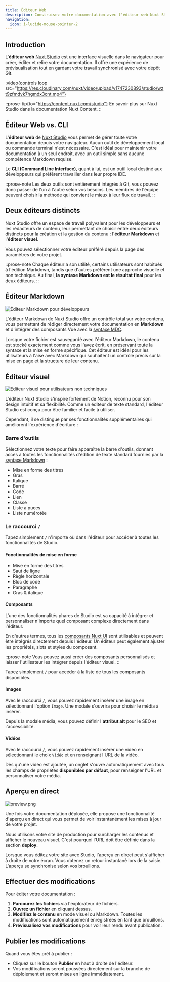 ```yaml
---
title: Éditeur Web
description: Construisez votre documentation avec l'éditeur web Nuxt Studio
navigation:
  icon: i-lucide-mouse-pointer-2
---
```


## **Introduction**

L'**éditeur web** [Nuxt Studio](https://nuxt.studio) est une interface visuelle dans le navigateur pour créer, éditer et relire votre documentation. Il offre une expérience de prévisualisation tout en gardant votre travail synchronisé avec votre dépôt Git.

:video{controls loop src="https://res.cloudinary.com/nuxt/video/upload/v1747230893/studio/wzt9zfmdvk7hgmdx3cnt.mp4"}

::prose-tip{to="https://content.nuxt.com/studio"}
En savoir plus sur Nuxt Studio dans la documentation Nuxt Content.
::

## **Éditeur Web vs. CLI**

L'**éditeur web** de [Nuxt Studio](https://nuxt.studio) vous permet de gérer toute votre documentation depuis votre navigateur. Aucun outil de développement local ou commande terminal n'est nécessaire. C'est idéal pour maintenir votre documentation à un seul endroit, avec un outil simple sans aucune compétence Markdown requise.

Le **CLI (Command Line Interface)**, quant à lui, est un outil local destiné aux développeurs qui préfèrent travailler dans leur propre IDE.

::prose-note
Les deux outils sont entièrement intégrés à Git, vous pouvez donc passer de l'un à l'autre selon vos besoins. Les membres de l'équipe peuvent choisir la méthode qui convient le mieux à leur flux de travail.
::

## **Deux éditeurs distincts**

Nuxt Studio offre un espace de travail polyvalent pour les développeurs et les rédacteurs de contenu, leur permettant de choisir entre deux éditeurs distincts pour la création et la gestion du contenu : l'**éditeur Markdown** et l'**éditeur visuel**.

Vous pouvez sélectionner votre éditeur préféré depuis la page des paramètres de votre projet.

::prose-note
Chaque éditeur a son utilité, certains utilisateurs sont habitués à l'édition Markdown, tandis que d'autres préfèrent une approche visuelle et non technique. Au final, **la syntaxe Markdown est le résultat final** pour les deux éditeurs.
::

## **Éditeur Markdown**

![Éditeur Markdown pour développeurs](/documentation/markdown-editor-studio.png)

L'éditeur Markdown de Nuxt Studio offre un contrôle total sur votre contenu, vous permettant de rédiger directement votre documentation en **Markdown** et d'intégrer des composants Vue avec la [syntaxe MDC](https://content.nuxt.com/docs/files/markdown#mdc-syntax).

Lorsque votre fichier est sauvegardé avec l'éditeur Markdown, le contenu est stocké exactement comme vous l'avez écrit, en préservant toute la syntaxe et la mise en forme spécifique. Cet éditeur est idéal pour les utilisateurs à l'aise avec Markdown qui souhaitent un contrôle précis sur la mise en page et la structure de leur contenu.

## **Éditeur visuel**

![Éditeur visuel pour utilisateurs non techniques](/documentation/visual-editor-studio.png)

L'éditeur Nuxt Studio s'inspire fortement de Notion, reconnu pour son design intuitif et sa flexibilité. Comme un éditeur de texte standard, l'éditeur Studio est conçu pour être familier et facile à utiliser.

Cependant, il se distingue par ses fonctionnalités supplémentaires qui améliorent l'expérience d'écriture :

### **Barre d'outils**

Sélectionnez votre texte pour faire apparaître la barre d'outils, donnant accès à toutes les fonctionnalités d'édition de texte standard fournies par la [syntaxe Markdown](/fr/essentials/markdown-syntax) :

- Mise en forme des titres
- Gras
- Italique
- Barré
- Code
- Lien
- Classe
- Liste à puces
- Liste numérotée

### **Le raccourci** `/`

Tapez simplement `/` n'importe où dans l'éditeur pour accéder à toutes les fonctionnalités de Studio.

#### **Fonctionnalités de mise en forme**

- Mise en forme des titres
- Saut de ligne
- Règle horizontale
- Bloc de code
- Paragraphe
- Gras & italique

#### **Composants**

L'une des fonctionnalités phares de Studio est sa capacité à intégrer et personnaliser n'importe quel composant complexe directement dans l'éditeur.

En d'autres termes, tous les [composants Nuxt UI](/fr/essentials/components) sont utilisables et peuvent être intégrés directement depuis l'éditeur. Un éditeur peut également ajuster les propriétés, slots et styles du composant.

::prose-note
Vous pouvez aussi créer des composants personnalisés et laisser l'utilisateur les intégrer depuis l'éditeur visuel.
::

Tapez simplement `/` pour accéder à la liste de tous les composants disponibles.

#### **Images**

Avec le raccourci `/`, vous pouvez rapidement insérer une image en sélectionnant l'option `Image`. Une modale s'ouvrira pour choisir le média à insérer.

Depuis la modale média, vous pouvez définir l'**attribut alt** pour le SEO et l'accessibilité.

#### **Vidéos**

Avec le raccourci `/`, vous pouvez rapidement insérer une vidéo en sélectionnant le choix `Vidéo` et en renseignant l'URL de la vidéo.

Dès qu'une vidéo est ajoutée, un onglet s'ouvre automatiquement avec tous les champs de propriétés **disponibles par défaut**, pour renseigner l'URL et personnaliser votre média.

## **Aperçu en direct**

![preview.png](/documentation/preview-studio.png)

Une fois votre documentation déployée, elle propose une fonctionnalité d'aperçu en direct qui vous permet de voir instantanément les mises à jour de votre projet.

Nous utilisons votre site de production pour surcharger les contenus et afficher le nouveau visuel. C'est pourquoi l'URL doit être définie dans la section **deploy**.

Lorsque vous éditez votre site avec Studio, l'aperçu en direct peut s'afficher à droite de votre écran. Vous obtenez un retour instantané lors de la saisie. L'aperçu se synchronise selon vos brouillons.

## **Effectuer des modifications**

Pour éditer votre documentation :

1. **Parcourez les fichiers** via l'explorateur de fichiers.
2. **Ouvrez un fichier** en cliquant dessus.
3. **Modifiez le contenu** en mode visuel ou Markdown. Toutes les modifications sont automatiquement enregistrées en tant que brouillons.
4. **Prévisualisez vos modifications** pour voir leur rendu avant publication.

## **Publier les modifications**

Quand vous êtes prêt à publier :

- Cliquez sur le bouton **Publier** en haut à droite de l'éditeur.
- Vos modifications seront poussées directement sur la branche de déploiement et seront mises en ligne immédiatement.
